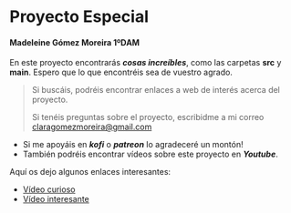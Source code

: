 # Proyecto Especial 

#### Madeleine Gómez Moreira 1ºDAM

 En este proyecto encontrarás ***cosas increíbles***, como las carpetas **src** y **main**.
Espero que lo que encontréis sea de vuestro agrado.  

> Si buscáis, podréis encontrar enlaces a web de interés acerca del proyecto.
>
> Si tenéis preguntas sobre el proyecto, escribidme a mi correo claragomezmoreira@gmail.com

- Si me apoyáis en __*kofi*__ o __*patreon*__ lo agradeceré un montón!
- También podréis encontrar vídeos sobre este proyecto en __*Youtube*__.  

Aquí os dejo algunos enlaces interesantes:

- [Vídeo curioso](https://youtu.be/nb_DAMg_YaQ?t=221)
- [Vídeo interesante](https://www.youtube.com/watch?v=8NnQs3EtoqU)